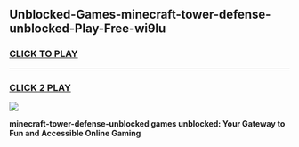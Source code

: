 
## Unblocked-Games-minecraft-tower-defense-unblocked-Play-Free-wi9lu
<h3>
<a href="https://premium76.site?title=minecraft-tower-defense-unblocked&ref=18A1">CLICK TO PLAY</a></h3>
<hr>

<h3>
<a href="https://premium76.site?title=minecraft-tower-defense-unblocked&ref=18A1">CLICK 2 PLAY</a>
  
</h3>

<a href="https://premium76.site?title=minecraft-tower-defense-unblocked&ref=18A1"><img src="https://clearcache.store/games.png"></a>


**minecraft-tower-defense-unblocked games unblocked: Your Gateway to Fun and Accessible Online Gaming**

